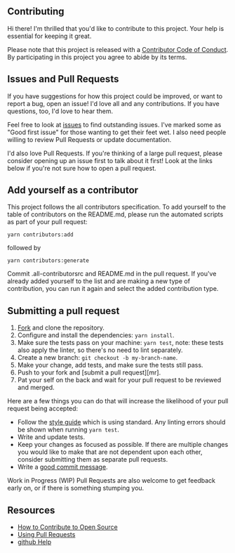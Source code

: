 ## Contributing

[fork]: https://github.com/idahogurl/vs-code-prettier-eslint/fork
[pr]: https://github.com/idahogurl/vs-code-prettier-eslint/pulls
[style]: https://github.com/airbnb/javascript
[code-of-conduct]: CODE_OF_CONDUCT.md

Hi there! I'm thrilled that you'd like to contribute to this project. Your help is essential for keeping it great.

Please note that this project is released with a [Contributor Code of Conduct][code-of-conduct]. By participating in this project you agree to abide by its terms.

## Issues and Pull Requests

If you have suggestions for how this project could be improved, or want to report a bug, open an issue! I'd love all and any contributions. If you have questions, too, I'd love to hear them.

Feel free to look at [issues](https://github.com/idahogurl/vs-code-prettier-eslint/-/issues) to find outstanding issues. I've marked some as "Good first issue" for those wanting to get their feet wet. I also need people willing to review Pull Requests or update documentation.

I'd also love Pull Requests. If you're thinking of a large pull request, please consider opening up an issue first to talk about it first! Look at the links below if you're not sure how to open a pull request.

## Add yourself as a contributor

This project follows the all contributors specification. To add yourself to the table of contributors on the README.md, please run the automated scripts as part of your pull request:

`yarn contributors:add`

followed by

`yarn contributors:generate`

Commit .all-contributorsrc and README.md in the pull request. If you've already added yourself to the list and are making a new type of contribution, you can run it again and select the added contribution type.

## Submitting a pull request

1. [Fork][fork] and clone the repository.
1. Configure and install the dependencies: `yarn install`.
1. Make sure the tests pass on your machine: `yarn test`, note: these tests also apply the linter, so there's no need to lint separately.
1. Create a new branch: `git checkout -b my-branch-name`.
1. Make your change, add tests, and make sure the tests still pass.
1. Push to your fork and [submit a pull request][mr].
1. Pat your self on the back and wait for your pull request to be reviewed and merged.

Here are a few things you can do that will increase the likelihood of your pull request being accepted:

- Follow the [style guide][style] which is using standard. Any linting errors should be shown when running `yarn test`.
- Write and update tests.
- Keep your changes as focused as possible. If there are multiple changes you would like to make that are not dependent upon each other, consider submitting them as separate pull requests.
- Write a [good commit message](http://tbaggery.com/2008/04/19/a-note-about-git-commit-messages.html).

Work in Progress (WIP) Pull Requests are also welcome to get feedback early on, or if there is something stumping you.

## Resources

- [How to Contribute to Open Source](https://opensource.guide/how-to-contribute/)
- [Using Pull Requests](https://docs.github.com/ee/user/project/merge_requests/getting_started.html)
- [github Help](https://about.github.com/get-help/)
